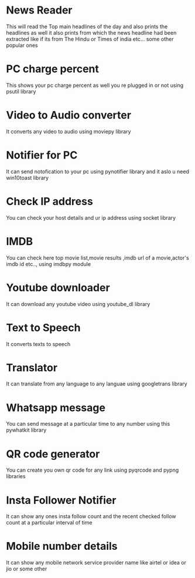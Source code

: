 # News Reader
This will read the Top main headlines of the day and also prints the headlines as well it also prints from which the news headline had been extracted like if its from The Hindu or Times of india etc... some other popular ones
# PC charge percent
This shows your pc charge percent as well you re plugged in or not using psutil library
# Video to Audio converter
It converts any video to audio using moviepy library
# Notifier for PC
It can send notofication to your pc using pynotifier library and it aslo u need win10toast library
# Check IP address 
You can check your host details and ur ip address using socket library
# IMDB 
You can check here top movie list,movie results ,imdb url of a movie,actor's imdb id etc.., using imdbpy module
# Youtube downloader
It can download any youtube video using youtube_dl library
# Text to Speech
It converts texts to speech
# Translator
It can translate from any language to any languae using googletrans library
# Whatsapp message
You can send message at a particular time to any number using this pywhatkit library
# QR code generator
You can create you own qr code for any link using pyqrcode and pypng libraries
# Insta Follower Notifier
It can show any ones insta follow count and the recent checked follow count at a particular interval of time
# Mobile number details
It can show any mobile network service provider name like airtel or idea or jio or some other 
